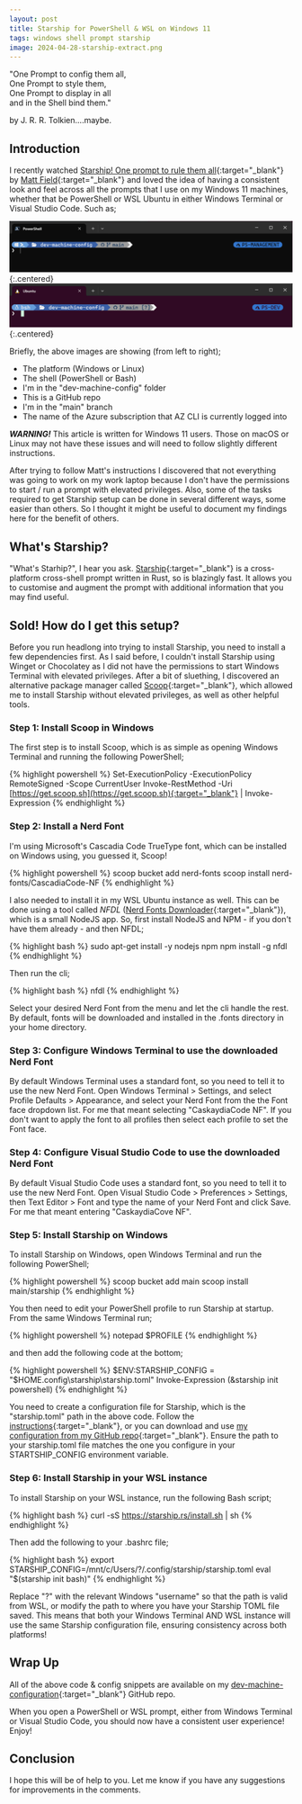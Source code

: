 ```yaml
---
layout: post
title: Starship for PowerShell & WSL on Windows 11
tags: windows shell prompt starship
image: 2024-04-28-starship-extract.png
---
```

"One Prompt to config them all,  
One Prompt to style them,  
One Prompt to display in all  
and in the Shell bind them."  

by J. R. R. Tolkien....maybe.

## Introduction

I recently watched [Starship! One prompt to rule them all](https://www.youtube.com/watch?v=wXK4RGrBLuM&t=7s){:target="_blank"} by [Matt Field](https://www.youtube.com/@matt-ffffff){:target="_blank"} and loved the idea of having a consistent look and feel across all the prompts that I use on my Windows 11 machines, whether that be PowerShell or WSL Ubuntu in either Windows Terminal or Visual Studio Code. Such as;

![Windows Terminal](/images/2024-04-28-windows-terminal.png){:.centered}
![WSL Ubuntu](/images/2024-04-28-wsl-ubuntu.png){:.centered}

Briefly, the above images are showing (from left to right);

- The platform (Windows or Linux)
- The shell (PowerShell or Bash)
- I'm in the "dev-machine-config" folder
- This is a GitHub repo
- I'm in the "main" branch
- The name of the Azure subscription that AZ CLI is currently logged into

__*WARNING!*__ This article is written for Windows 11 users. Those on macOS or Linux may not have these issues and will need to follow slightly different instructions.

After trying to follow Matt's instructions I discovered that not everything was going to work on my work laptop because I don't have the permissions to start / run a prompt with elevated privileges. Also, some of the tasks required to get Starship setup can be done in several different ways, some easier than others. So I thought it might be useful to document my findings here for the benefit of others.

## What's Starship?

"What's Starhip?", I hear you ask. [Starship](https://starship.rs){:target="_blank"} is a cross-platform cross-shell prompt written in Rust, so is blazingly fast. It allows you to customise and augment the prompt with additional information that you may find useful.

## Sold! How do I get this setup?

Before you run headlong into trying to install Starship, you need to install a few dependencies first. As I said before, I couldn't install Starship using Winget or Chocolatey as I did not have the permissions to start Windows Terminal with elevated privileges. After a bit of sluething, I discovered an alternative package manager called [Scoop](https://scoop.sh){:target="_blank"}, which allowed me to install Starship without elevated privileges, as well as other helpful tools.

### Step 1: Install Scoop in Windows

The first step is to install Scoop, which is as simple as opening Windows Terminal and running the following PowerShell;

{% highlight powershell %}
Set-ExecutionPolicy -ExecutionPolicy RemoteSigned -Scope CurrentUser
Invoke-RestMethod -Uri [https://get.scoop.sh](https://get.scoop.sh){:target="_blank"} | Invoke-Expression
{% endhighlight %}

### Step 2: Install a Nerd Font

I'm using Microsoft's Cascadia Code TrueType font, which can be installed on Windows using, you guessed it, Scoop!

{% highlight powershell %}
scoop bucket add nerd-fonts
scoop install nerd-fonts/CascadiaCode-NF
{% endhighlight %}

I also needed to install it in my WSL Ubuntu instance as well. This can be done using a tool called *NFDL* ([Nerd Fonts Downloader](https://github.com/rubiin/nfdl){:target="_blank"}), which is a small NodeJS app. So, first install NodeJS and NPM - if you don't have them already - and then NFDL;

{% highlight bash %}
sudo apt-get install -y nodejs npm
npm install -g nfdl
{% endhighlight %}

Then run the cli;

{% highlight bash %}
nfdl
{% endhighlight %}

Select your desired Nerd Font from the menu and let the cli handle the rest. By default, fonts will be downloaded and installed in the .fonts directory in your home directory.

### Step 3: Configure Windows Terminal to use the downloaded Nerd Font

By default Windows Terminal uses a standard font, so you need to tell it to use the new Nerd Font. Open Windows Terminal > Settings, and select Profile Defaults > Appearance, and select your Nerd Font from the the Font face dropdown list. For me that meant selecting "CaskaydiaCode NF". If you don't want to apply the font to all profiles then select each profile to set the Font face.

### Step 4: Configure Visual Studio Code to use the downloaded Nerd Font

By default Visual Studio Code uses a standard font, so you need to tell it to use the new Nerd Font. Open Visual Studio Code > Preferences > Settings, then Text Editor > Font and type the name of your Nerd Font and click Save. For me that meant entering "CaskaydiaCove NF".

### Step 5: Install Starship on Windows

To install Starship on Windows, open Windows Terminal and run the following PowerShell;

{% highlight powershell %}
scoop bucket add main
scoop install main/starship
{% endhighlight %}

You then need to edit your PowerShell profile to run Starship at startup. From the same Windows Terminal run;

{% highlight powershell %}
notepad $PROFILE
{% endhighlight %}

and then add the following code at the bottom;

{% highlight powershell %}
$ENV:STARSHIP_CONFIG = "$HOME\.config\starship\starship.toml"
Invoke-Expression (&starship init powershell)
{% endhighlight %}

You need to create a configuration file for Starship, which is the "starship.toml" path in the above code. Follow the [instructions](https://starship.rs/config/){:target="_blank"}, or you can download and use [my configuration from my GitHub repo](https://github.com/philipstreet/dev-machine-config/blob/main/starship/starship.toml){:target="_blank"}. Ensure the path to your starship.toml file matches the one you configure in your STARTSHIP_CONFIG environment variable.

### Step 6: Install Starship in your WSL instance

To install Starship on your WSL instance, run the following Bash script;

{% highlight bash %}
curl -sS https://starship.rs/install.sh | sh
{% endhighlight %}

Then add the following to your .bashrc file;

{% highlight bash %}
export STARSHIP_CONFIG=/mnt/c/Users/?/.config/starship/starship.toml
eval "$(starship init bash)"
{% endhighlight %}

Replace "?" with the relevant Windows "username" so that the path is valid from WSL, or modify the path to where you have your Starship TOML file saved. This means that both your Windows Terminal AND WSL instance will use the same Starship configuration file, ensuring consistency across both platforms!

## Wrap Up

All of the above code & config snippets are available on my [dev-machine-configuration](https://github.com/philipstreet/dev-machine-config/tree/main){:target="_blank"} GitHub repo.

When you open a PowerShell or WSL prompt, either from Windows Terminal or Visual Studio Code, you should now have a consistent user experience! Enjoy!

## Conclusion

I hope this will be of help to you. Let me know if you have any suggestions for improvements in the comments.
